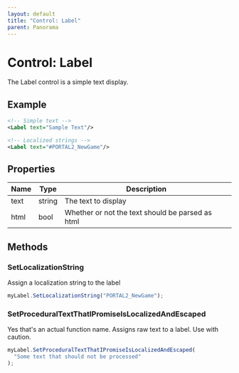 ```yaml
---
layout: default
title: "Control: Label"
parent: Panorama
---
```


# Control: Label

The Label control is a simple text display.

## Example

```xml
<!-- Simple text -->
<Label text="Sample Text"/>

<!-- Localized strings -->
<Label text="#PORTAL2_NewGame"/>
```

## Properties

| Name | Type   | Description                                      |
| ---- | ------ | ------------------------------------------------ |
| text | string | The text to display                              |
| html | bool   | Whether or not the text should be parsed as html |

## Methods

### SetLocalizationString

Assign a localization string to the label

```javascript
myLabel.SetLocalizationString("PORTAL2_NewGame");
```

### SetProceduralTextThatIPromiseIsLocalizedAndEscaped

Yes that's an actual function name. Assigns raw text to a label. Use with
caution.

```javascript
myLabel.SetProceduralTextThatIPromiseIsLocalizedAndEscaped(
  "Some text that should not be processed"
);
```
